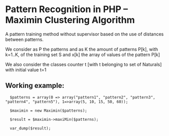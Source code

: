 Pattern Recognition in PHP – Maximin Clustering Algorithm
===========
 
A pattern training method without supervisor based on the use of distances between patterns.

We consider as P the patterns and as K the amount of patterns P[k], with k=1..K, of the training set S and x[k] the array of values of the pattern P[k]

We also consider the classes counter t [with t belonging to set of Naturals] with initial value t=1


Working example:
--------------
```
  $patterns = array(0 => array("pattern1", "pattern2", "pattern3", "pattern4", "pattern5"), 1=>array(5, 10, 15, 50, 60));

  $maximin = new Maximin($patterns);

  $result = $maximin->maxiMin($patterns);

  var_dump($result);
```
